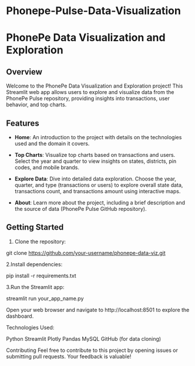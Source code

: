 # Phonepe-Pulse-Data-Visualization

# PhonePe Data Visualization and Exploration

## Overview

Welcome to the PhonePe Data Visualization and Exploration project! This Streamlit web app allows users to explore and visualize data from the PhonePe Pulse repository, providing insights into transactions, user behavior, and top charts.

## Features

- **Home**: An introduction to the project with details on the technologies used and the domain it covers.

- **Top Charts**: Visualize top charts based on transactions and users. Select the year and quarter to view insights on states, districts, pin codes, and mobile brands.

- **Explore Data**: Dive into detailed data exploration. Choose the year, quarter, and type (transactions or users) to explore overall state data, transactions count, and transactions amount using interactive maps.

- **About**: Learn more about the project, including a brief description and the source of data (PhonePe Pulse GitHub repository).

## Getting Started

1. Clone the repository:

git clone https://github.com/your-username/phonepe-data-viz.git

2.Install dependencies:

pip install -r requirements.txt

3.Run the Streamlit app:

streamlit run your_app_name.py

Open your web browser and navigate to http://localhost:8501 to explore the dashboard.

Technologies Used:

Python
Streamlit
Plotly
Pandas
MySQL
GitHub (for data cloning)

Contributing
Feel free to contribute to this project by opening issues or submitting pull requests. Your feedback is valuable!


